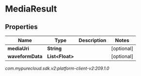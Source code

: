 # MediaResult


## Properties

| Name | Type | Description | Notes |
| ------------ | ------------- | ------------- | ------------- |
| **mediaUri** | **String** |  |  [optional] |
| **waveformData** | **List&lt;Float&gt;** |  |  [optional] |




_com.mypurecloud.sdk.v2:platform-client-v2:209.1.0_
